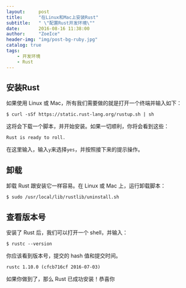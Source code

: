 ```yaml
---
layout:     post
title:      "在Linux和Mac上安装Rust"
subtitle:   " \"配置Rust开发环境\""
date:       2016-08-16 11:38:00
author:     "ZoeIce"
header-img: "img/post-bg-ruby.jpg"
catalog: true
tags:
    - 开发环境
    - Rust
---
```


## 安装Rust  
如果使用 Linux 或 Mac，所有我们需要做的就是打开一个终端并输入如下：  

```Shell
$ curl -sSf https://static.rust-lang.org/rustup.sh | sh
```

这将会下载一个脚本，并开始安装。如果一切顺利，你将会看到这些：  

```Shell
Rust is ready to roll.
```

在这里输入，输入`y`来选择`yes`，并按照接下来的提示操作。

## 卸载  
卸载 Rust 跟安装它一样容易。在 Linux 或 Mac 上，运行卸载脚本：

```Shell
$ sudo /usr/local/lib/rustlib/uninstall.sh
```

## 查看版本号  
安装了 Rust 后，我们可以打开一个 shell，并输入：

```Shell
$ rustc --version
```

你应该看到版本号，提交的 hash 值和提交时间。  

```Shell
rustc 1.10.0 (cfcb716cf 2016-07-03)
```

如果你做到了，那么 Rust 已成功安装！恭喜你
